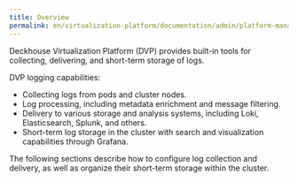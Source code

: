 ```yaml
---
title: Overview
permalink: en/virtualization-platform/documentation/admin/platform-management/logging/
---
```


Deckhouse Virtualization Platform (DVP) provides built-in tools for collecting,
delivering, and short-term storage of logs.

DVP logging capabilities:

- Collecting logs from pods and cluster nodes.
- Log processing, including metadata enrichment and message filtering.
- Delivery to various storage and analysis systems, including Loki, Elasticsearch, Splunk, and others.
- Short-term log storage in the cluster with search and visualization capabilities through Grafana.

The following sections describe how to configure log collection and delivery,
as well as organize their short-term storage within the cluster.
